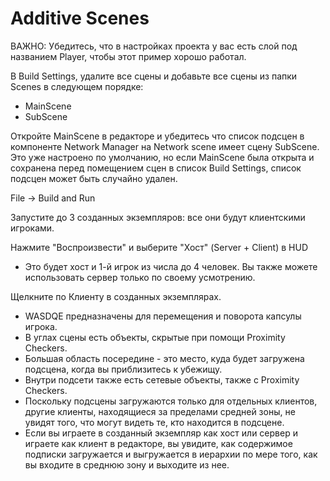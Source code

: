 # Additive Scenes

ВАЖНО: Убедитесь, что в настройках проекта у вас есть слой под названием Player, чтобы этот пример хорошо работал.

В Build Settings, удалите все сцены и добавьте все сцены из папки Scenes в следующем порядке:

* MainScene
* SubScene

Откройте MainScene в редакторе и убедитесь что список подсцен в компоненте Network Manager на Network scene имеет сцену SubScene. Это уже настроено по умолчанию, но если MainScene была открыта и сохранена перед помещением сцен в список Build Settings, список подсцен может быть случайно удален.

File -> Build and Run

Запустите до 3 созданных экземпляров: все они будут клиентскими игроками.

Нажмите "Воспроизвести" и выберите "Хост" (Server + Client) в HUD

* Это будет хост и 1-й игрок из числа до 4 человек. Вы также можете использовать сервер только по своему усмотрению.

Щелкните по Клиенту в созданных экземплярах.

* WASDQE предназначены для перемещения и поворота капсулы игрока.
* В углах сцены есть объекты, скрытые при помощи Proximity Checkers.
* Большая область посередине - это место, куда будет загружена подсцена, когда вы приблизитесь к убежищу.
* Внутри подсети также есть сетевые объекты, также с Proximity Checkers.
* Поскольку подсцены загружаются только для отдельных клиентов, другие клиенты, находящиеся за пределами средней зоны, не увидят того, что могут видеть те, кто находится в подсцене.
* Если вы играете в созданный экземпляр как хост или сервер и играете как клиент в редакторе, вы увидите, как содержимое подписки загружается и выгружается в иерархии по мере того, как вы входите в среднюю зону и выходите из нее.
